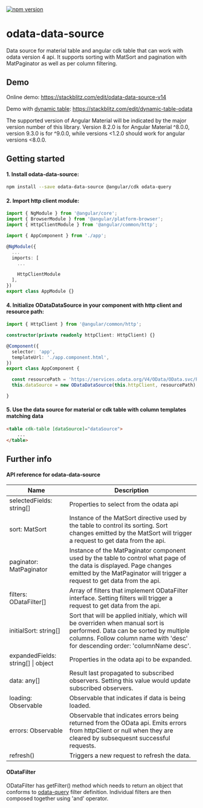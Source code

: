 [![npm version](https://badge.fury.io/js/odata-data-source.svg)](//npmjs.com/package/odata-data-source)

# odata-data-source

Data source for material table and angular cdk table that can work with odata version 4 api. It supports sorting with MatSort and pagination with MatPaginator as well as per column filtering.

## Demo

Online demo: https://stackblitz.com/edit/odata-data-source-v14

Demo with [dynamic table](https://www.npmjs.com/package/material-dynamic-table): https://stackblitz.com/edit/dynamic-table-odata

The supported version of Angular Material will be indicated by the major version number of this library. Version 8.2.0 is for Angular Material ^8.0.0, version 9.3.0 is for ^9.0.0, while versions <1.2.0 should work for angular versions <8.0.0.

## Getting started

#### 1. Install odata-data-source:

```bash
npm install --save odata-data-source @angular/cdk odata-query
```

#### 2. Import http client module:

```ts
import { NgModule } from '@angular/core';
import { BrowserModule } from '@angular/platform-browser';
import { HttpClientModule } from '@angular/common/http';

import { AppComponent } from './app';

@NgModule({
  ...
  imports: [
    ...

    HttpClientModule
  ],
})
export class AppModule {}
```

#### 4. Initialize ODataDataSource in your component with http client and resource path:

```ts
import { HttpClient } from '@angular/common/http';

constructor(private readonly httpClient: HttpClient) {}

@Component({
  selector: 'app',
  templateUrl: './app.component.html',
})
export class AppComponent {

  const resourcePath = 'https://services.odata.org/V4/OData/OData.svc/Products';
  this.dataSource = new ODataDataSource(this.httpClient, resourcePath);

}
```

#### 5. Use the data source for material or cdk table with column templates matching data

```html
<table cdk-table [dataSource]="dataSource">
    ...
</table>
```

## Further info

#### API reference for odata-data-source

| Name         | Description                                                                                          |
|--------------|------------------------------------------------------------------------------------------------------|
| selectedFields: string[]     | Properties to select from the odata api                                              |
| sort: MatSort                | Instance of the MatSort directive used by the table to control its sorting. Sort changes emitted by the MatSort will trigger a request to get data from the api.                                           |
| paginator: MatPaginator      | Instance of the MatPaginator component used by the table to control what page of the data is displayed. Page changes emitted by the MatPaginator will trigger a request to get data from the api.          |
| filters: ODataFilter[]       | Array of filters that implement ODataFilter interface. Setting filters will trigger a request to get data from the api.                                                                                    |
| initialSort: string[]        | Sort that will be applied initialy, which will be overriden when manual sort is performed. Data can be sorted by multiple columns. Follow column name with 'desc' for descending order: 'columnName desc'. |
| expandedFields: string[] \| object | Properties in the odata api to be expanded. |
| data: any[]                  | Result last propagated to subscribed observers. Setting this value would update subscribed observers. |
| loading: Observable<boolean> | Observable that indicates if data is being loaded.                                   |
| errors: Observable<any>      | Observable that indicates errors being returned from the OData api. Emits errors from httpClient or null when they are cleared by subsequesnt successful requests.                                         |
| refresh()                    | Triggers a new request to refresh the data. |


#### ODataFilter

ODataFilter has getFilter() method which needs to return an object that conforms to [odata-query](https://www.npmjs.com/package/odata-query#filtering) filter definition. Individual filters are then composed together using 'and' operator.
